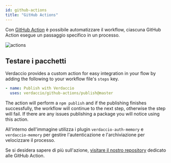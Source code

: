 ```yaml
---
id: github-actions
title: "GitHub Actions"
---
```


Con [GitHub Action](https://github.com/features/actions) è possibile automatizzare il workflow, ciascuna GitHub Action esegue un passaggio specifico in un processo.

![actions](/img/github-actions.png)

## Testare i pacchetti

Verdaccio provides a custom action for easy integration in your flow by adding the following to your workflow file's `steps` key.

```yaml
- name: Publish with Verdaccio
  uses: verdaccio/github-actions/publish@master
```

The action will perform a `npm publish` and if the publishing finishes successfully, the workflow will continue to the next step, otherwise the step will fail. If there are any issues publishing a package you will notice using this action.

All'interno dell'immagine utilizza i plugin `verdaccio-auth-memory` e `verdaccio-memory` per gestire l'autenticazione e l'archiviazione per velocizzare il processo.

Se si desidera sapere di più sull'azione, [visitare il nostro repository](https://github.com/verdaccio/github-actions) dedicato alle GitHub Action.
